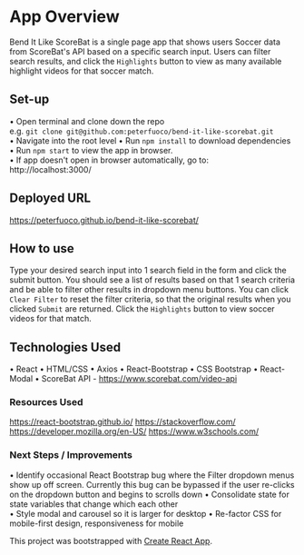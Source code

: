 # App Overview
Bend It Like ScoreBat is a single page app that shows users Soccer data from ScoreBat's API based on a specific search input. Users can filter search results, and click the `Highlights` button to view as many available highlight videos for that soccer match.  

## Set-up
• Open terminal and clone down the repo   
e.g. `git clone git@github.com:peterfuoco/bend-it-like-scorebat.git`  
• Navigate into the root level 
• Run `npm install` to download dependencies  
• Run `npm start` to view the app in browser.  
• If app doesn't open in browser automatically, go to:  
http://localhost:3000/  

## Deployed URL
https://peterfuoco.github.io/bend-it-like-scorebat/

## How to use 
Type your desired search input into 1 search field in the form and click the submit button. You should see a list of results based on that 1 search criteria and be able to filter other results in dropdown menu buttons. You can click `Clear Filter` to reset the filter criteria, so that the original results when you clicked `Submit` are returned. Click the `Highlights` button to view soccer videos for that match.

## Technologies Used
• React
• HTML/CSS
• Axios
• React-Bootstrap
• CSS Bootstrap 
• React-Modal
• ScoreBat API - https://www.scorebat.com/video-api

### Resources Used
https://react-bootstrap.github.io/
https://stackoverflow.com/
https://developer.mozilla.org/en-US/
https://www.w3schools.com/

### Next Steps / Improvements
• Identify occasional React Bootstrap bug where the Filter dropdown menus show up off screen. Currently this bug can be bypassed if the user re-clicks on the dropdown button and begins to scrolls down
• Consolidate state for state variables that change which each other  
• Style modal and carousel so it is larger for desktop
• Re-factor CSS for mobile-first design, responsiveness for mobile  

This project was bootstrapped with [Create React App](https://github.com/facebook/create-react-app).